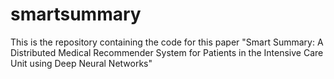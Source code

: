 # smartsummary
This is the repository containing the code for this paper "Smart Summary: A Distributed Medical Recommender System for Patients in the Intensive Care Unit using Deep Neural Networks"
